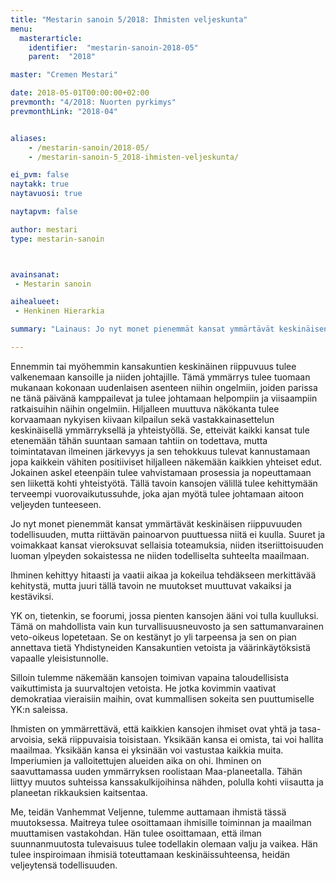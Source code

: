 ```yaml
---
title: "Mestarin sanoin 5/2018: Ihmisten veljeskunta"
menu:
  masterarticle:
    identifier:  "mestarin-sanoin-2018-05"
    parent:  "2018"

master: "Cremen Mestari"

date: 2018-05-01T00:00:00+02:00
prevmonth: "4/2018: Nuorten pyrkimys"
prevmonthLink: "2018-04"


aliases:
    - /mestarin-sanoin/2018-05/
    - /mestarin-sanoin-5_2018-ihmisten-veljeskunta/

ei_pvm: false
naytakk: true
naytavuosi: true

naytapvm: false

author: mestari
type: mestarin-sanoin



avainsanat:
 - Mestarin sanoin

aihealueet:
 - Henkinen Hierarkia

summary: "Lainaus: Jo nyt monet pienemmät kansat ymmärtävät keskinäisen riippuvuuden todellisuuden, mutta riittävän painoarvon puuttuessa niitä ei kuulla. Suuret ja voimakkaat kansat vieroksuvat sellaisia toteamuksia, niiden itseriittoisuuden luoman ylpeyden sokaistessa ne niiden todelliselta suhteelta maailmaan."

---
```

<p>Ennemmin tai myöhemmin kansakuntien keskinäinen riippuvuus tulee valkenemaan kansoille ja niiden johtajille. Tämä ymmärrys tulee tuomaan mukanaan kokonaan uudenlaisen asenteen niihin ongelmiin, joiden parissa ne tänä päivänä kamppailevat ja tulee johtamaan helpompiin ja viisaampiin ratkaisuihin näihin ongelmiin. Hiljalleen muuttuva näkökanta tulee korvaamaan nykyisen kiivaan kilpailun sekä vastakkainasettelun keskinäisellä ymmärryksellä ja yhteistyöllä. Se, etteivät kaikki kansat tule etenemään tähän suuntaan samaan tahtiin on todettava, mutta toimintatavan ilmeinen järkevyys ja sen tehokkuus tulevat kannustamaan jopa kaikkein vähiten positiiviset hiljalleen näkemään kaikkien yhteiset edut. Jokainen askel eteenpäin tulee vahvistamaan prosessia ja nopeuttamaan sen liikettä kohti yhteistyötä. Tällä tavoin kansojen välillä tulee kehittymään terveempi vuorovaikutussuhde, joka ajan myötä tulee johtamaan aitoon veljeyden tunteeseen.</p>

<p>Jo nyt monet pienemmät kansat ymmärtävät keskinäisen riippuvuuden todellisuuden, mutta riittävän painoarvon puuttuessa niitä ei kuulla. Suuret ja voimakkaat kansat vieroksuvat sellaisia toteamuksia, niiden itseriittoisuuden luoman ylpeyden sokaistessa ne niiden todelliselta suhteelta maailmaan.</p>

<p>Ihminen kehittyy hitaasti ja vaatii aikaa ja kokeilua tehdäkseen merkittävää kehitystä, mutta juuri tällä tavoin ne muutokset muuttuvat vakaiksi ja kestäviksi.</p>

<p>YK on, tietenkin, se foorumi, jossa pienten kansojen ääni voi tulla kuulluksi. Tämä on mahdollista vain kun turvallisuusneuvosto ja sen sattumanvarainen veto-oikeus lopetetaan. Se on kestänyt jo yli tarpeensa ja sen on pian annettava tietä Yhdistyneiden Kansakuntien vetoista ja väärinkäytöksistä vapaalle yleisistunnolle.</p>

<p>Silloin tulemme näkemään kansojen toimivan vapaina taloudellisista vaikuttimista ja suurvaltojen vetoista. He jotka kovimmin vaativat demokratiaa vieraisiin maihin, ovat kummallisen sokeita sen puuttumiselle YK:n saleissa.</p>

<p>Ihmisten on ymmärrettävä, että kaikkien kansojen ihmiset ovat yhtä ja tasa-arvoisia, sekä riippuvaisia toisistaan. Yksikään kansa ei omista, tai voi hallita maailmaa. Yksikään kansa ei yksinään voi vastustaa kaikkia muita. Imperiumien ja valloitettujen alueiden aika on ohi. Ihminen on saavuttamassa uuden ymmärryksen roolistaan Maa-planeetalla. Tähän liittyy muutos suhteissa kanssakulkijoihinsa nähden, polulla kohti viisautta ja planeetan rikkauksien kaitsentaa.</p>

<p>Me, teidän Vanhemmat Veljenne, tulemme auttamaan ihmistä tässä muutoksessa. Maitreya tulee osoittamaan ihmisille toiminnan ja maailman muuttamisen vastakohdan. Hän tulee osoittamaan, että ilman suunnanmuutosta tulevaisuus tulee todellakin olemaan valju ja vaikea. Hän tulee inspiroimaan ihmisiä toteuttamaan keskinäissuhteensa, heidän veljeytensä todellisuuden.</p>